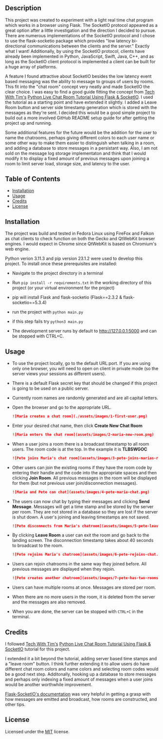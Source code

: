 # <Live-Chat-Flask>

## Description

This project was created to experiment with a light real time chat program which works in a browser using Flask. The SocketIO protocol appeared as a great option after a little investigation and the direction I decided to pursue. There are numerous implementations of the SocketIO protocol and I chose to use the flask-socketio package which provides "low latency bi-directional communications between the clients and the server." Exactly what I want! Additionally, by using the SocketIO protocol, clients have already been  implemented in Python, JavaScript, Swift, Java, C++, and as long as the SocketIO client protocol is implemented a client can be built for a huge array of platforms.

A feature I found attractive about SocketIO besides the low latency event based messaging was the ability to message to groups of users by rooms. This fit into the "chat room" concept very neatly and made SocketIO the clear choice. I was easy to find a good guide fitting the concept from [Tech With Tim's](https://www.youtube.com/@TechWithTim) [Python Live Chat Room Tutorial Using Flask & SocketIO](https://www.youtube.com/watch?v=mkXdvs8H7TA). I used the tutorial as a starting point and have extended it slightly. I added a Leave Room button and server side timestamp generation which is stored with the messages as they're sent. I decided this would be a good simple project to build out a more involved GitHub README setup guide for after getting the project up and running.

Some additional features for the future would be the addition for the user to name the chatrooms, perhaps giving different colors to each user name or some other way to make them easier to distinguish when talking in a room, and adding a database to store messages in a persistant way. Also, I am not sold on the message log storage implementaton and think that I would modify it to display a fixed amount of previous messages upon joining a room to limit server load, storage size, and latency to the user.

## Table of Contents

- [Installation](#installation)
- [Usage](#usage)
- [Credits](#credits)
- [License](#license)

## Installation

The project was build and tested in Fedora Linux using FireFox and Falkon as chat clients to check function on both the Gecko and QtWebKit browser engines. I would expect in Chrome since QtWebKit is based on Chromium's web engine.

 Python verion 3.11.3 and pip version 23.1.2 were used to develop this project. To install once these prerequisites are installed:

- Navigate to the project directory in a terminal 
- Run `pip install -r requirements.txt` in the working directory of this project (or your virtual environment for the project)
- pip will install Flask and flask-socketio (Flask==2.3.2 & flask-socketio==5.3.4)

- run the project with `python main.py`
- if this step fails try `python3 main.py`

- The development server runs by default to http://127.0.0.1:5000 and can be stopped with CTRL+C.


## Usage

- To use the project locally, go to the default URL:port. If you are using only one browser, you will need to open on client in private mode (so the server views your sessions as different users).

- There is a default Flask secret key that should be changed if this project is going to be used on a public server.

- Currently room names are randomly generated and are all capital letters.

- Open the browser and go to the appropriate URL.

   ```md
   ![Maria creates a chat room](./assets/images/1-first-user.png)
   ```

- Enter your desired chat name, then click **Create New Chat Room**

   ```md
   ![Maria enters the chat room](assets/images/2-maria-new-room.png)
   ```

- When a user joins a room there is a broadcast timestamp to all room users. The room code is at the top.
In the example it is **TLBSWGOC**

   ```md
   ![Pete joins Maria's chat room](assets/images/3-pete-joins-marias-room.png)
   ```

- Other users can join the existing rooms if they have the room code by entering their handle and the code into
the appropriate spaces and then clicking **Join Room**. All previous messages in the room will be displayed for them (but not previous user join/disconnection messages). 

   ```md
   ![Maria and Pete can chat](assets/images/4-pete-maria-chat.png)
   ```

- The users can now chat by typing their messages and clicking **Send Message**. Messages will get a time stamp and
be stored by the server per room. They are not stored in a database so they are lost if the server is shut down. A user's joining and leaving timestamps are not saved.

   ```md
   ![Pete disconnects from Maria's chatroom](assets/images/5-pete-leaves-chat.png)
   ```

- By clicking **Leave Room** a user can exit the room and go back to the landing screen. The disconnection timestamp
takes about 40 seconds to broadcast to the room.

   ```md
   ![Pete rejoins Maria's chatroom](assets/images/6-pete-rejoins-chat.png)
   ```

- Users can rejoin chatrooms in the same way they joined before. All previous messages are displayed when they rejoin.

   ```md
   ![Pete creates another chatroom](assets/images/7-pete-has-two-rooms.png)
   ```

- Users can have multiple rooms at once. Messages are stored per room. 

- When there are no more users in the room, it is deleted from the server and the messages are also removed.

- When you are done, the server can be stopped with `CTRL+C` in the terminal.


## Credits

I followed [Tech With Tim's](https://www.youtube.com/@TechWithTim) [Python Live Chat Room Tutorial Using Flask & SocketIO](https://www.youtube.com/watch?v=mkXdvs8H7TA) tutorial for this project. 

I extended it a bit beyond the tutorial, adding server based time stamps and a "leave room" button. I think further extending it to allow users do have different chat room colors and name colors and selecting room codes would be a good next step. Additonally, hooking up a database to store messages and perhaps only indexing a fixed amount of messages when a user joins would be another worthwhile improvement.

[Flask-SocketIO's documentation](https://flask-socketio.readthedocs.io/en/latest/intro.html) was very helpful in getting a grasp with how messages are emitted and broadcast, how rooms are constructed, and other tips. 

## License

Licensed under the [MIT](LICENSE) license.

